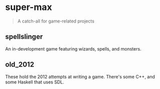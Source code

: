 super-max
=========

> A catch-all for game-related projects

spellslinger
------------

An in-development game featuring wizards, spells, and monsters.

old_2012
--------

These hold the 2012 attempts at writing a game.  There's some C++, and
some Haskell that uses SDL.
